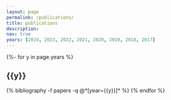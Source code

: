 ```yaml
---
layout: page
permalink: /publications/
title: publications
description: 
nav: true
years: [2024, 2023, 2022, 2021, 2020, 2019, 2018, 2017]
---
```

<!-- _pages/publications.md -->
<div class="publications">

{%- for y in page.years %}
  <h2 class="year">{{y}}</h2>
  {% bibliography -f papers -q @*[year={{y}}]* %}
{% endfor %}

</div>